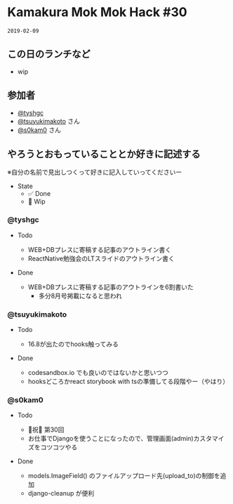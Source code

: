# Kamakura Mok Mok Hack #30

`2019-02-09`

## この日のランチなど
- wip

## 参加者

- [@tyshgc](http://twitter.com/tyshgc)
- [@tsuyukimakoto](https://twitter.com/everes) さん
- [@s0kam0](https://twitter.com/s0kam0) さん

## やろうとおもっていることとか好きに記述する
※自分の名前で見出しつくって好きに記入していってくださいー

- State
  - ✅ Done
  - 🚧 Wip

### @tyshgc

- Todo
  - WEB+DBプレスに寄稿する記事のアウトライン書く
  - ReactNative勉強会のLTスライドのアウトライン書く

- Done
  - WEB+DBプレスに寄稿する記事のアウトラインを6割書いた
    - 多分8月号掲載になると思われ

### @tsuyukimakoto

- Todo
  - 16.8が出たのでhooks触ってみる

- Done
  - codesandbox.io でも良いのではないかと思いつつ
  - hooksどころかreact storybook with tsの準備してる段階やー（やはり）

### @s0kam0

- Todo
  - 🎉祝🎊 第30回
  - お仕事でDjangoを使うことになったので、管理画面(admin)カスタマイズをコツコツやる

- Done
  - models.ImageField() のファイルアップロード先(upload_to)の制御を追加
  - django-cleanup が便利
